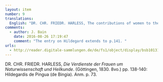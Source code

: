 ```yaml
---
layout: item
number: 9
translations:
  English: "DR. CHR. FRIEDR. HARLESS, The contributions of women to the natural sciences and medicine. (Göttingen, 1830. 8vo.) pp. 138-140: Hildegardis de Pingua (de Bingia). Note p. 73. [Trans. J. Bain]"
comments:
  - author: J. Bain
    date: 2016-08-26 17:19:47
    comment: "The entry on Hildegard extends to p.141. "
urls:
  - http://reader.digitale-sammlungen.de/de/fs1/object/display/bsb10131161_00001.html
---
```


DR. CHR. FRIEDR. HARLESS, <em>Die Verdienste der Frauen um Naturwissenschaft und Heilkunde</em>. (Göttingen, 1830. 8vo.) pp. 138-140: Hildegardis de Pingua (de Bingia). Anm. p. 73.
